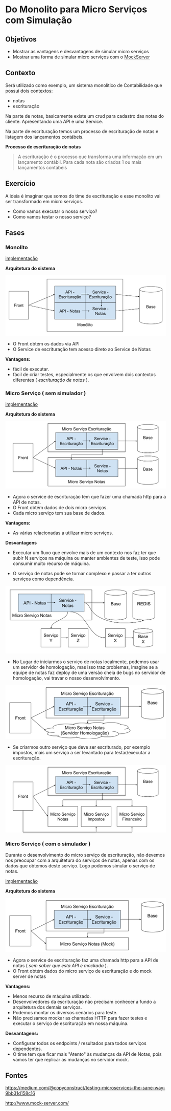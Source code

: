 # Do Monolito para Micro Serviços com Simulação

## Objetivos

- Mostrar as vantagens e desvantagens de simular micro serviços
- Mostrar uma forma de simular micro serviços com o [MockServer](http://www.mock-server.com/)

## Contexto 

Será utilizado como exemplo, um sistema monolítico de Contabilidade que possui dois contextos:

- notas
- escrituração

Na parte de notas, basicamente existe um crud para cadastro das notas do cliente. Apresentando uma API e uma Service.

Na parte de escrituração temos um processo de escrituração de notas e listagem dos lançamentos contábeis.

**Processo de escrituração de notas**
> A escrituração é o processo que transforma uma informação em um lançamento contábil. Para cada nota são criados 1 ou mais lançamentos contábeis

## Exercício
A ideia é imaginar que somos do time de escrituração e esse monolito vai ser transformado em micro serviços.

- Como vamos executar o nosso serviço?
- Como vamos testar o nosso serviço?

## Fases

### Monolito

[implementação](monolito)

**Arquitetura do sistema**

![Alt text](./monolito.svg)

- O Front obtém os dados via API
- O Service de escrituração tem acesso direto ao Service de Notas

**Vantagens:**
- fácil de executar.
- fácil de criar testes, especialmente os que envolvem dois contextos diferentes ( _escrituração de notas_ ).

### Micro Serviço ( sem simulador )

[implementação](microservicos_sem_simulacao)

**Arquitetura do sistema**

![Alt text](./micro_servicos_sem_simulador.svg)

- Agora o service de escrituração tem que fazer uma chamada http para a API de notas.
- O Front obtém dados de dois micro serviços.
- Cada micro serviço tem sua base de dados.

**Vantagens:**

- As várias relacionadas a utilizar micro serviços.

**Desvantagens**

- Executar um fluxo que envolve mais de um contexto nos faz ter que subir N serviços na máquina ou manter ambientes de teste, isso pode consumir muito recurso de máquina.

- O serviço de notas pode se tornar complexo e passar a ter outros serviços como dependência.

![Alt text](./micro_servicos_sem_simulador_evolucao.svg)

- No Lugar de iniciarmos o serviço de notas localmente, podemos usar um servidor de homologação, mas isso traz problemas, imagine se a equipe de notas faz deploy de uma versão cheia de bugs no servidor de homologação, vai travar o nosso desenvolvimento.

![Alt text](./micro_servicos_com_servidor_homolog.svg)

- Se criarmos outro serviço que deve ser escriturado, por exemplo impostos, mais um serviço a ser levantado para testar/executar a escrituração.

![Alt text](./micro_servicos_sem_simulador_muitas_dep.svg)

### Micro Serviço ( com o simulador )

Durante o desenvolvimento do micro serviço de escrituração, não devemos nos preocupar com a arquitetura do serviços de notas, apenas com os dados que obtemos deste serviço. Logo podemos simular o serviço de notas.

[implementação](microservicos_com_simulacao)

**Arquitetura do sistema**

![Alt text](./micro_servicos_com_simulador.svg)

- Agora o service de escrituração faz uma chamada http para a API de notas ( _sem saber que esta API é mockada_ ).
- O Front obtém dados do micro serviço de escrituração e do mock server de notas

**Vantagens:**

- Menos recurso de máquina utilizado.
- Desenvolvedores da escrituração não precisam conhecer a fundo a arquitetura dos demais serviços.
- Podemos montar os diversos cenários para teste.
- Não precisamos mockar as chamadas HTTP para fazer testes e executar o serviço de escrituração em nossa máquina.

**Desvantagens:**

- Configurar todos os endpoints / resultados para todos serviços dependentes.
- O time tem que ficar mais "Atento" às mudanças da API de Notas, pois vamos ter que replicar as mudanças no servidor mock.

## Fontes

https://medium.com/@copyconstruct/testing-microservices-the-sane-way-9bb31d158c16

http://www.mock-server.com/
